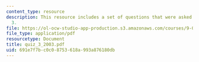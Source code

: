 ```yaml
---
content_type: resource
description: This resource includes a set of questions that were asked during quiz
  3.
file: https://ol-ocw-studio-app-production.s3.amazonaws.com/courses/9-01-neuroscience-and-behavior-fall-2003/691e7f7bc0c08753618a993a876180db_quiz_3_2003.pdf
file_type: application/pdf
resourcetype: Document
title: quiz_3_2003.pdf
uid: 691e7f7b-c0c0-8753-618a-993a876180db
---
```

